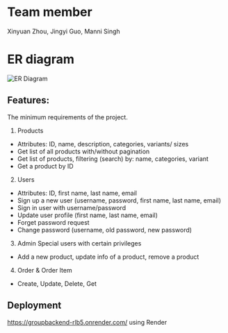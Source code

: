 # Team member
Xinyuan Zhou, Jingyi Guo, Manni Singh
# ER diagram

![ER Diagram](readmePic/ER%20diagram.png)


## Features:

The minimum requirements of the project.

1. Products

- Attributes: ID, name, description, categories, variants/ sizes
- Get list of all products with/without pagination
- Get list of products, filtering (search) by: name, categories, variant
- Get a product by ID

2. Users

- Attributes: ID, first name, last name, email
- Sign up a new user (username, password, first name, last name, email)
- Sign in user with username/password
- Update user profile (first name, last name, email)
- Forget password request
- Change password (username, old password, new password)

3. Admin
   Special users with certain privileges

- Add a new product, update info of a product, remove a product
4. Order & Order Item
- Create, Update, Delete, Get

## Deployment
https://groupbackend-rlb5.onrender.com/
using Render

